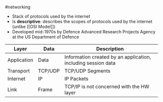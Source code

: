 #networking 
- Stack of protocols used by the internet
- Is **descriptive**: describes the scopes of protocols used by the internet (unlike [[OSI Model]])
- Developed mid-1970s by Defence Advanced Research Projects Agency at the US Department of Defence

| Layer | Data | Description |
| -     | -    | -           |
| Application | Data | Information created by an application, including session data |
| Transport | TCP/UDP | TCP/UDP Segments |
| Internet | IP | IP Packets |
| Link | Frame | TCP/IP is not concerned with the HW layer |